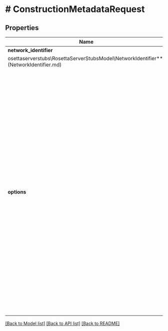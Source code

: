 # # ConstructionMetadataRequest

## Properties

Name | Type | Description | Notes
------------ | ------------- | ------------- | -------------
**network_identifier** | [**\melmccannosettaserverstubs\RosettaServerStubsModel\NetworkIdentifier**](NetworkIdentifier.md) |  | 
**options** | [**object**](.md) | Some blockchains require different metadata for different types of transaction construction (ex: delegation versus a transfer). Instead of requiring a blockchain node to return all possible types of metadata for construction (which may require multiple node fetches), the client can populate an options object to limit the metadata returned to only the subset required. | 

[[Back to Model list]](../../README.md#documentation-for-models) [[Back to API list]](../../README.md#documentation-for-api-endpoints) [[Back to README]](../../README.md)


